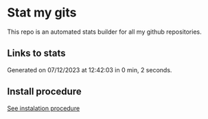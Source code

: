 # Stat my gits

This repo is an automated stats builder for all my github repositories.

## Links to stats


Generated on 07/12/2023 at 12:42:03 in 0 min, 2 seconds.

## Install procedure

[See instalation procedure](./src/install.md)
